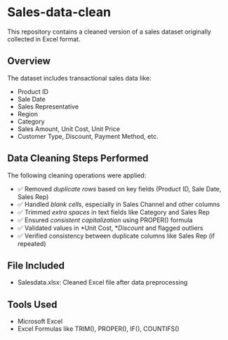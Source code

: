 # Sales-data-clean
This repository contains a cleaned version of a sales dataset originally collected in Excel format.

## Overview

The dataset includes transactional sales data like:
- Product ID
- Sale Date
- Sales Representative
- Region
- Category
- Sales Amount, Unit Cost, Unit Price
- Customer Type, Discount, Payment Method, etc.

## Data Cleaning Steps Performed

The following cleaning operations were applied:

- ✅ Removed *duplicate rows* based on key fields (Product ID, Sale Date, Sales Rep)
- ✅ Handled *blank cells*, especially in Sales Channel and other columns
- ✅ Trimmed *extra spaces* in text fields like Category and Sales Rep
- ✅ Ensured *consistent capitalization* using PROPER() formula
- ✅ Validated values in *Unit Cost, **Discount* and flagged outliers
- ✅ Verified consistency between duplicate columns like Sales Rep (if repeated)

## File Included

- Salesdata.xlsx: Cleaned Excel file after data preprocessing

## Tools Used

- Microsoft Excel
- Excel Formulas like TRIM(), PROPER(), IF(), COUNTIFS()



